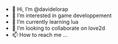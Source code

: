 - 👋 Hi, I’m @davidelorap
- 👀 I’m interested in game developpement
- 🌱 I’m currently learning lua
- 💞️ I’m looking to collaborate on love2d
- 📫 How to reach me ...

<!---
davidelorap/davidelorap is a ✨ special ✨ repository because its `README.md` (this file) appears on your GitHub profile.
You can click the Preview link to take a look at your changes.
--->
